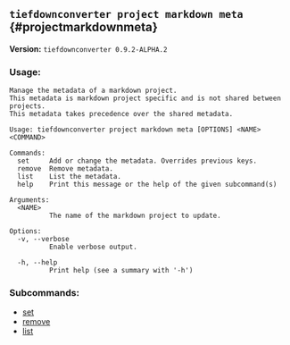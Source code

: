 ## `tiefdownconverter project markdown meta` {#projectmarkdownmeta}

**Version:** `tiefdownconverter 0.9.2-ALPHA.2`

### Usage:
```
Manage the metadata of a markdown project.
This metadata is markdown project specific and is not shared between projects.
This metadata takes precedence over the shared metadata.

Usage: tiefdownconverter project markdown meta [OPTIONS] <NAME> <COMMAND>

Commands:
  set     Add or change the metadata. Overrides previous keys.
  remove  Remove metadata.
  list    List the metadata.
  help    Print this message or the help of the given subcommand(s)

Arguments:
  <NAME>
          The name of the markdown project to update.

Options:
  -v, --verbose
          Enable verbose output.

  -h, --help
          Print help (see a summary with '-h')
```

### Subcommands:
- [set](#projectmarkdownmetaset)
- [remove](#projectmarkdownmetaremove)
- [list](#projectmarkdownmetalist)

